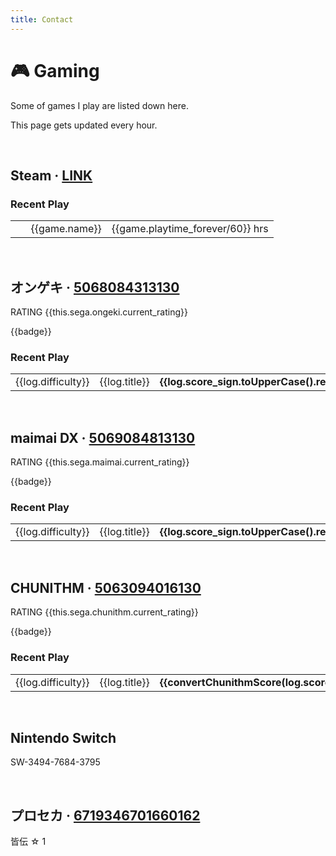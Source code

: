 ```yaml
---
title: Contact
---
```


# &#127918; Gaming

Some of games I play are listed down here.

This page gets updated every hour.

<br>

## Steam <span class="small">&middot; <a href="https://steamcommunity.com/id/stypr">LINK</a></span>

<div v-if="!steam_error">

### Recent Play

<table width=100%>
    <tr v-for="game in steam">
        <td>
            <img :src="'https://media.steampowered.com/steamcommunity/public/images/apps/' + game.appid + '/' + game.img_icon_url + '.jpg'" width=16 />&nbsp;
            {{game.name}}
        </td>
        <td align=right>
            {{game.playtime_forever/60}} hrs
        </td>
    </tr>
</table>

</div>

<br>

## オンゲキ <span class="small">&middot; <u>5068084313130</u></span>


<div v-if="!sega_error">

RATING {{this.sega.ongeki.current_rating}}

<span v-for="badge in sega.ongeki.badges">
    <span class="badge">{{badge}}</span>&nbsp;
</span>

### Recent Play

<table width=100%>
    <tr v-for="log in sega.ongeki.log">
        <td width=50>
            <div class="badge" align=center>{{log.difficulty}}</div>
        </td>
        <td>
            {{log.title}}
        </td>
        <td align=right>
            <b>{{log.score_sign.toUpperCase().replace("PLUS","+")}}</b>
        </td>
    </tr>
</table>

</div>

<br>

## maimai DX <span class="small">&middot; <u>5069084813130</u></span>

<div v-if="!sega_error">

RATING {{this.sega.maimai.current_rating}}

<span v-for="badge in sega.maimai.badges">
    <span class="badge">{{badge}}</span>&nbsp;
</span>

### Recent Play

<table width=100%>
    <tr v-for="log in sega.maimai.log">
        <td width=50>
            <div class="badge" align=center>{{log.difficulty}}</div>
        </td>
        <td>
            {{log.title}}
        </td>
        <td align=right>
            <b>{{log.score_sign.toUpperCase().replace("PLUS","+")}}</b>
        </td>
    </tr>
</table>

</div>

<br>

## CHUNITHM <span class="small">&middot; <u>5063094016130</u></span>

<div v-if="!sega_error">

RATING {{this.sega.chunithm.current_rating}}

<span v-for="badge in sega.chunithm.badges">
    <span class="badge">{{badge}}</span>&nbsp;
</span>

### Recent Play

<table width=100%>
    <tr v-for="log in sega.chunithm.log">
        <td width=50>
            <div class="badge" align=center>{{log.difficulty}}</div>
        </td>
        <td>
            {{log.title}}
        </td>
        <td align=right>
            <b>{{convertChunithmScore(log.score_sign)}}</b>
        </td>
    </tr>
</table>

</div>

<br>

## Nintendo Switch

SW-3494-7684-3795

<br>

## プロセカ <span class="small">&middot; <u>6719346701660162</u></span>

<span class="badge">皆伝 ☆ 1</span>

<br><br>



<script type="module">
import { useSiteData } from 'vitepress'

export default {
  data() {
    return {
      steam: {},
      sega: {'ongeki': {}, 'chunithm': {}, 'maimai': {}},
      sega_error: true,
      steam_error: true,
    };
  },
  mounted() {
    // Dynamically load APIs
    // Return stored gists on error
    fetch("https://api.harold.kim/api/v1/steam")
    .then((response) => response.json())
    .then((response) => {
      this.updateSteam(response);
    })
    .catch((error) => {
      console.log(error);
    });
    fetch("https://api.harold.kim/api/v1/sega")
    .then((response) => response.json())
    .then((response) => {
      this.updateSega(response);
    })
    .catch((error) => {
      console.log(error);
    });
  },
  methods: {
    convertChunithmScore(score) {
        let result = ""
        console.log(score);
        switch(score){
            case '0':
                result = 'D'
                break
            case '1':
                result = 'C'
                break
            case '2':
                result = 'B'
                break
            case '3':
                result = 'BB'
                break
            case '4':
                result = 'BBB'
                break
            case '5':
                result = 'A'
                break
            case '6':
                result = 'AA'
                break
            case '7':
                result = 'AAA'
                break
            case '8':
                result = 'S'
                break
            case '9':
                result = 'SS'
                break
            case '10':
                result = 'SSS'
                break
        }
        return result
    },
    updateSteam(response) {
      this.steam = response.response.games
      this.steam_error = false
    },
    updateSega(response) {
      // Parse ongeki
      this.sega.ongeki = response.ongeki.info;
      this.sega.ongeki.log = response.ongeki.log;
      this.sega.ongeki.badges = []
      this.sega.ongeki.badges.push(response.ongeki.info.title);
      if(response.ongeki.info.battle_point >= 15000){
        this.sega.ongeki.badges.push('奏伝');
      }
      // Parse maimai
      this.sega.maimai = response.maimai.info;
      this.sega.maimai.log = response.maimai.log;
      this.sega.maimai.badges = []
      this.sega.maimai.badges.push(response.maimai.info.title);
      this.sega.maimai.badges.concat(response.maimai.info.extra);
      // Parse Chunithm
      this.sega.chunithm = response.chunithm.info;
      this.sega.chunithm.log = response.chunithm.log;
      this.sega.chunithm.badges = []
      this.sega.chunithm.badges.push(response.chunithm.info.title);

      // disable error
      this.sega_error = false
    },
    getGists() {
      try {
        let response = useSiteData().value.customData.sega;
        this.updateSega(response);
      }catch(error){
        // console.log(error);
        this.gists_error = true;
      };
    },
  },
  computed: {
    sortedPosts: function () {
      if(this.posts){
        this.posts.sort((a, b) => {
          return new Date(b.created_at) - new Date(a.created_at);
        });
        return this.posts;
      }
    },
  }
};
</script>
